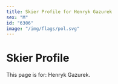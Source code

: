 ```yaml
---
title: Skier Profile for Henryk Gazurek
sex: "M"
id: "6306"
image: "/img/flags/pol.svg" 
---
```


# Skier Profile

This page is for: Henryk Gazurek.
    